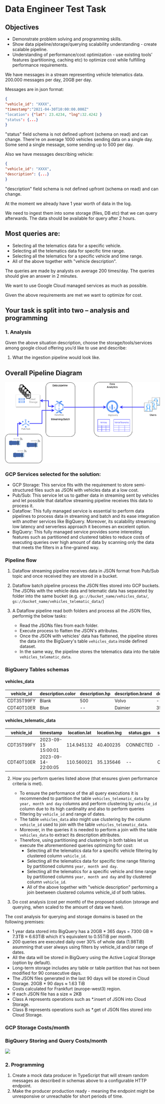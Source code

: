 # Data Engineer Test Task
## Objectives
* Demonstrate problem solving and programming skills.
* Show data pipeline/storage/querying scalability understanding - create scalable
pipeline. 
* Understanding of performance/cost optimization - use existing tools’ features
(partitioning, caching etc) to optimize cost while fulfilling performance requirements.

We have messages in a stream representing vehicle telematics data.
200.000 messages per day, 20GB per day.

Messages are in json format:
```json
{
"vehicle_id": "XXXX",
"timestamp":"2021-04-30T10:00:00.000Z"
"location": {"lat": 23.4234, "lng":32.4242 }
"status": {...}
}
```
"status" field schema is not defined upfront (schema on read) and can change.
There're on average 1000 vehicles sending data on a single day. Some send a single
message, some sending up to 500 per day.

Also we have messages describing vehicle:
```json
{
"vehicle_id": "XXXX",
"description": {...}
}
```
"description" field schema is not defined upfront (schema on read) and can change.

At the moment we already have 1 year worth of data in the log.

We need to ingest them into some storage (files, DB etc) that we can query
afterwards. The data should be available for query after 2 hours.

## Most queries are:
* Selecting all the telematics data for a specific vehicle.
* Selecting all the telematics data for specific time range.
* Selecting all the telematics for a specific vehicle and time range.
* All of the above together with "vehicle description".

The queries are made by analysts on average 200 times/day. The queries should give
an answer in 2 minutes. 

We want to use Google Cloud managed services as much as possible.

Given the above requirements are met we want to optimize for cost.

## Your task is split into two – analysis and programming

### 1. Analysis 
Given the above situation description, choose the
storage/tools/services among google cloud offering you’d like to use and
describe:
1. What the ingestion pipeline would look like.

## Overall Pipeline Diagram

![](transporeon-challenge-archit-diagram.png)

### GCP Services selected for the solution:

* GCP Storage: This service fits with the requirement to store semi-structured files such as JSON with vehicles data at a low cost.
* Pub/Sub: This service let us to gather data in streaming sent by vehicles and let possible that dataflow streaming pipeline receives
 this data to process it.
* Dataflow: This fully managed service is essential to perform data pipelines to process data in streaming and batch and its ease integration 
with another services like BigQuery. Moreover, its scalability streaming low latency and serverless approach it becomes an excelent option.
* BigQuery: This fully managed service provides some interesting features such as partitioned and clustered tables to reduce costs of executing queries over 
high amount of data by scanning only the data that meets the filters in a fine-grained way.

### Pipeline flow

1. Dataflow streaming pipeline receives data in JSON format from Pub/Sub topic and once received they are stored in a bucket.
2. Dataflow batch pipeline process the JSON files stored into GCP buckets. The JSONs with the vehicle data and telematic data has separated by folder into the same bucket (e.g. `gs://bucket_name/vehicles_data/`, `gs://bucket_name/vehicles_telematic_data/`)
3. A Dataflow pipeline read both folders and process all the JSON files, performig the below tasks:

    * Read the JSONs files from each folder.
    * Execute process to flatten the JSON's attributes.
    * Once the JSON with vehicles' data has flattened, the pipeline stores the data into the BigQuery's table `vehicles_data` inside defined dataset.
    * In the same way, the pipeline stores the telematics data into the table `vehicles_telematic_data`.

### BigQuery Tables schemas

#### vehicles_data

| vehicle_id  |description.color|description.hp|description.brand|description.mileage|
|-------------|-----------------|--------------|-----------------|-------------------|
| CDT35T99FY  |    Blank        |     500      |     Volvo       |         --        |
| CDT40T10ER  |    Blue         |      --      |     Daimier     |         350.000   |


#### vehicles_telematic_data

| vehicle_id  |      timestamp    |location.lat  | location.lng  |status.gps|status.antenna_4g|year|month|day|
|-------------|-------------------|--------------|---------------|----------|-----------------|----|-----|---|
| CDT35T99FY  |2023-09-15 15:00:01| 114.945132   |  40.400235    | CONNECTED|        --       |2019|  09 | 15|
| CDT40T10ER  |2023-09-14-22:00:05| 110.560021   |  35.135646    |   --     |    CONNECTED    |2019|  09 | 14|


2. How you perform queries listed above (that ensures given performance
criteria is met).

    * To ensure the performance of the all query executions it is recommended to partition the table `vehicles_telematic_data` by `year, month and day` 
    columns and perform clustering by `vehicle_id` column due to its high cardinality and also to perform queries filtering by `vehicle_id` and range of dates.
    * The table `vehicles_data` also might use clustering by the column `vehicle_id` used to join with the table `vehicles_telematic_data`.
    * Moreover, in the queries it is needed to perform a join with the table `vehicles_data` to extract its description attributes.
    * Therefore, using partitioning and clustering in both tables let us execute the aforementioned queries optimizing for cost:
        * Selecting all the telematics data for a specific vehicle filtering by clustered column `vehicle_id`.
        * Selecting all the telematics data for specific time range filtering by partitioned columns `year, month and day`.
        * Selecting all the telematics for a specific vehicle and time range by partitioned columns `year, month and day` and by clustered column `vehicle_id`.
        * All of the above together with "vehicle description" performing a join beetween clustered columns vehicle_id of both tables.

3. Do cost analysis (cost per month) of the proposed solution (storage and
querying, when scaled to the amount of data we have).

The cost analysis for querying and storage domains is based on the following premises:
* 1 year data stored into BigQuery has a 20GB * 365 days =  7300 GB ≈ 7.3TB ≈ 6.63TiB which it's equivalent to 0.55TiB per month.
* 200 queries are executed daily over 30% of whole data (1.98TiB) asumming that user always using filters by vehicle_id and/or range of dates.
* All the data will be stored in BigQuery using the Active Logical Storage (option by default).
* Long-term storage includes any table or table partition that has not been modified for 90 consecutive days.
* The JSON files generated in the last 90 days will be stored in Cloud Storage. 20GB * 90 days ≈ 1.63 TiB
* Costs calculated for Frankfurt (europe-west3) region.
* If each JSON file has a size ≈ 2KB
* Class A represents operations such as *.insert of JSON into Cloud Storage.
* Class B represents operations such as *.get  of JSON files stored into Cloud Storage.

### GCP Storage Costs/month



### BigQuery Storing and Query Costs/month

![](transporeon-challenge-BigQuery-estimated-costs)
 

### 2. Programming
1. Create a mock data producer in TypeScript that will stream
random messages as described in schemas above to a configurable HTTP
endpoint. 
2. Make the producer production ready - meaning the endpoint might
be unresponsive or unreachable for short periods of time.